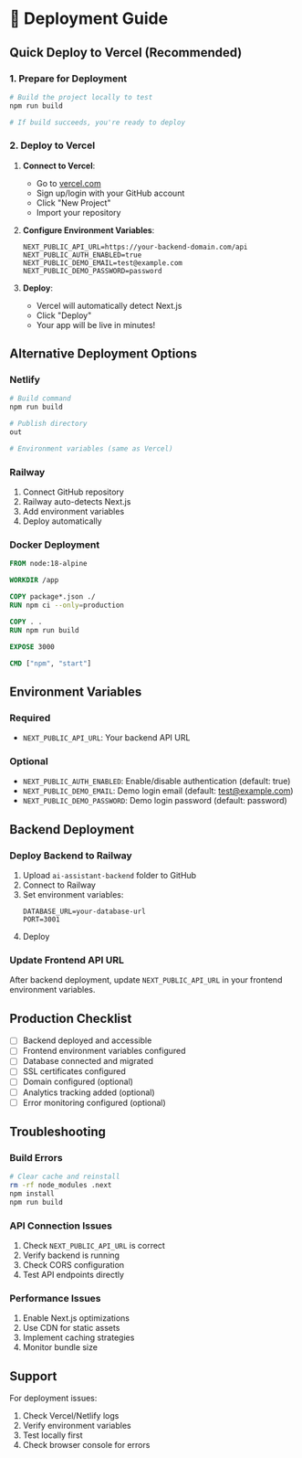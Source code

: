 # 🚀 Deployment Guide

## Quick Deploy to Vercel (Recommended)

### 1. Prepare for Deployment
```bash
# Build the project locally to test
npm run build

# If build succeeds, you're ready to deploy
```

### 2. Deploy to Vercel
1. **Connect to Vercel**:
   - Go to [vercel.com](https://vercel.com)
   - Sign up/login with your GitHub account
   - Click "New Project"
   - Import your repository

2. **Configure Environment Variables**:
   ```
   NEXT_PUBLIC_API_URL=https://your-backend-domain.com/api
   NEXT_PUBLIC_AUTH_ENABLED=true
   NEXT_PUBLIC_DEMO_EMAIL=test@example.com
   NEXT_PUBLIC_DEMO_PASSWORD=password
   ```

3. **Deploy**:
   - Vercel will automatically detect Next.js
   - Click "Deploy"
   - Your app will be live in minutes!

## Alternative Deployment Options

### Netlify
```bash
# Build command
npm run build

# Publish directory
out

# Environment variables (same as Vercel)
```

### Railway
1. Connect GitHub repository
2. Railway auto-detects Next.js
3. Add environment variables
4. Deploy automatically

### Docker Deployment
```dockerfile
FROM node:18-alpine

WORKDIR /app

COPY package*.json ./
RUN npm ci --only=production

COPY . .
RUN npm run build

EXPOSE 3000

CMD ["npm", "start"]
```

## Environment Variables

### Required
- `NEXT_PUBLIC_API_URL`: Your backend API URL

### Optional
- `NEXT_PUBLIC_AUTH_ENABLED`: Enable/disable authentication (default: true)
- `NEXT_PUBLIC_DEMO_EMAIL`: Demo login email (default: test@example.com)
- `NEXT_PUBLIC_DEMO_PASSWORD`: Demo login password (default: password)

## Backend Deployment

### Deploy Backend to Railway
1. Upload `ai-assistant-backend` folder to GitHub
2. Connect to Railway
3. Set environment variables:
   ```
   DATABASE_URL=your-database-url
   PORT=3001
   ```
4. Deploy

### Update Frontend API URL
After backend deployment, update `NEXT_PUBLIC_API_URL` in your frontend environment variables.

## Production Checklist

- [ ] Backend deployed and accessible
- [ ] Frontend environment variables configured
- [ ] Database connected and migrated
- [ ] SSL certificates configured
- [ ] Domain configured (optional)
- [ ] Analytics tracking added (optional)
- [ ] Error monitoring configured (optional)

## Troubleshooting

### Build Errors
```bash
# Clear cache and reinstall
rm -rf node_modules .next
npm install
npm run build
```

### API Connection Issues
1. Check `NEXT_PUBLIC_API_URL` is correct
2. Verify backend is running
3. Check CORS configuration
4. Test API endpoints directly

### Performance Issues
1. Enable Next.js optimizations
2. Use CDN for static assets
3. Implement caching strategies
4. Monitor bundle size

## Support

For deployment issues:
1. Check Vercel/Netlify logs
2. Verify environment variables
3. Test locally first
4. Check browser console for errors
